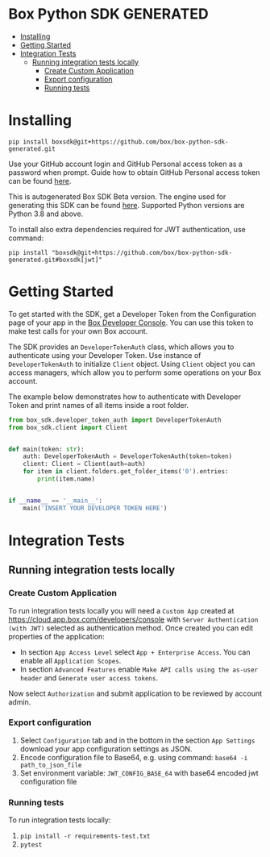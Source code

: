 # Box Python SDK GENERATED

<!-- START doctoc generated TOC please keep comment here to allow auto update -->
<!-- DON'T EDIT THIS SECTION, INSTEAD RE-RUN doctoc TO UPDATE -->

- [Installing](#installing)
- [Getting Started](#getting-started)
- [Integration Tests](#integration-tests)
  - [Running integration tests locally](#running-integration-tests-locally)
    - [Create Custom Application](#create-custom-application)
    - [Export configuration](#export-configuration)
    - [Running tests](#running-tests)

<!-- END doctoc generated TOC please keep comment here to allow auto update -->

# Installing

```console
pip install boxsdk@git+https://github.com/box/box-python-sdk-generated.git
```

Use your GitHub account login and GitHub Personal access token as a password when prompt.
Guide how to obtain GitHub Personal access token can be found [here](https://docs.github.com/en/authentication/keeping-your-account-and-data-secure/creating-a-personal-access-token#creating-a-fine-grained-personal-access-token).

This is autogenerated Box SDK Beta version. The engine used for generating this SDK can be found [here](https://github.com/box/box-codegen).
Supported Python versions are Python 3.8 and above.

To install also extra dependencies required for JWT authentication, use command:

```console
pip install "boxsdk@git+https://github.com/box/box-python-sdk-generated.git#boxsdk[jwt]"
```

# Getting Started

To get started with the SDK, get a Developer Token from the Configuration page of your app in the [Box Developer
Console](https://app.box.com/developers/console). You can use this token to make test calls for your own Box account.

The SDK provides an `DeveloperTokenAuth` class, which allows you to authenticate using your Developer Token.
Use instance of `DeveloperTokenAuth` to initialize `Client` object.
Using `Client` object you can access managers, which allow you to perform some operations on your Box account.

The example below demonstrates how to authenticate with Developer Token and print names of all items inside a root folder.

```python
from box_sdk.developer_token_auth import DeveloperTokenAuth
from box_sdk.client import Client


def main(token: str):
    auth: DeveloperTokenAuth = DeveloperTokenAuth(token=token)
    client: Client = Client(auth=auth)
    for item in client.folders.get_folder_items('0').entries:
        print(item.name)


if __name__ == '__main__':
    main('INSERT YOUR DEVELOPER TOKEN HERE')
```

# Integration Tests

## Running integration tests locally

### Create Custom Application

To run integration tests locally you will need a `Custom App` created at https://cloud.app.box.com/developers/console
with `Server Authentication (with JWT)` selected as authentication method.
Once created you can edit properties of the application:

- In section `App Access Level` select `App + Enterprise Access`. You can enable all `Application Scopes`.
- In section `Advanced Features` enable `Make API calls using the as-user header` and `Generate user access tokens`.

Now select `Authorization` and submit application to be reviewed by account admin.

### Export configuration

1. Select `Configuration` tab and in the bottom in the section `App Settings`
   download your app configuration settings as JSON.
2. Encode configuration file to Base64, e.g. using command: `base64 -i path_to_json_file`
3. Set environment variable: `JWT_CONFIG_BASE_64` with base64 encoded jwt configuration file

### Running tests

To run integration tests locally:

1. `pip install -r requirements-test.txt`
2. `pytest`
